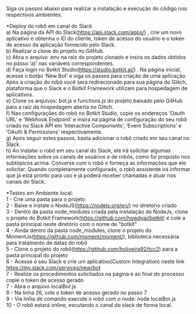 Siga os passos abaixo para realizar a instalação e execução do código nos respectivos ambientes.<br>

*Deploy do robô em canal do Slack <br>
a) Na página da API do Slack(https://api.slack.com/apps/) , crie um novo aplicativo e obtenha o ID do cliente,
token de acesso do usuário e o token de acesso da aplicação fornecido pelo
Slack.<br>
b) Realizar o clone do projeto no GitHub.<br>
c) Abra o arquivo .env na raiz do projeto clonado e insira os dados obtidos no
passo ‘a)’ nas variáveis correspondentes.<br>
d) Faça login no Botkit Studio(https://studio.botkit.ai/) . Na página inicial, acesse o botão ‘New Bot’ e siga
os passos para criação de uma aplicação. Após a criação do robô você será
redirecionado para sua página do Glitch, plataforma que o Slack e o Botkit
Framework utilizam para hospedagem de aplicativos.<br>
e) Clone os arquivos: bot.js e functions.js do projeto baixado pelo GitHub para a
raiz da hospedagem aberta no Glitch.<br>
f) Nas configurações do robô no Botkit Studio, copie os endereços ‘Oauth URL’ e
‘Webhook Endpoint’ e insira na página de configuração do seu robô criado no
Slack API em ‘Interactive Components’, ‘Event Subscriptions’ e ‘OAuth &
Permissions’ respectivamente.<br>
g) Após seguir estes passos, basta adicionar o robô criado em seu canal no Slack.<br>
h) Ao instalar o robô em seu canal do Slack, ele irá solicitar algumas informações
sobre os canais de usuários e de robôs, como foi proposto nos subtópicos acima.
Converse com o robô e forneça as informações que ele solicitar. Quando
completamente configurado, o robô assistente irá informar que já está pronto
para uso e já poderá receber chamadas e atuar nos canais do Slack.<br>

*Testes em Ambiente local: <br>
1 - Crie uma pasta para o projeto <br>
2 - Baixe e instale o NodeJS(https://nodejs.org/en/) no diretório criado <br>
3 - Dentro da pasta node_modules criada pela instalação do NodeJs, clone o projeto do Botkit Framework(https://github.com/howdyai/botkit) e cole a pasta principal neste diretório com o nome de "botkit" <br>
4 - Ainda dentro da pasta node_modules, clone o projeto do MomentJs(https://github.com/moment/moment/), biblioteca necessária para tratamento de datas do robô <br>
5 - Clone o projeto do robô(https://github.com/holiveira92/tcc2) para a pasta principal do projeto <br>
6 - Acesse o seu Slack e crie um aplicativo(Custom Integration) neste link https://my.slack.com/services/new/bot <br>
7 - Realize os procedimentos solicitados na página e ao final do processo copie o token de acesso gerado <br>
7 - Abra o arquivo localBot.js <br>
8 - Na linha 26, cole o token de acesso gerado no passo 7 <br>
9 - Via linha de comando execute o robô com o node: node localBot.js <br>
10 - O robô estará online, escutando o canal do slack de forma local. <br>
